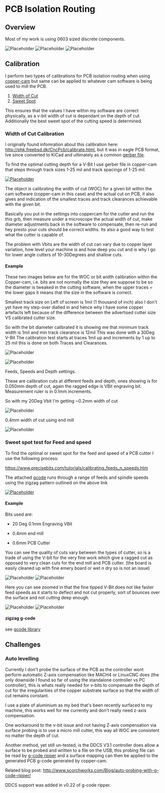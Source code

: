 # PCB Isolation Routing
## Overview

Most of my work is using 0603 sized discrete components.

![Placeholder](images/rpi-rgb-board_orig.jpg)
![Placeholder](images/20160922-225755-795.png)
![Placeholder](images/20160922-225713-641.png)
## Calibration

I perform two types of calibrations for PCB isolation routing when using [copper-cam](/cam/#copper-cam) but same can be applied to whatever cam software is being used to mill the PCB.

1. [Width of Cut](#width-of-cut-calibration) 
2. [Sweet Spot](#sweet-spot-test-for-feed-and-speed)

This ensures that the values I have within my software are correct physically, as a v-bit width of cut is dependant on the depth of cut.  Additionally the best sweet spot of the cutting speed is determined.
### Width of Cut Calibration

I originally found infomration about this calibration here: <http://phk.freebsd.dk/CncPcb/calibrate.html>, but it was in eagle PCB format, Ive since converted to KiCad and ultimately as a common [gerber file](https://github.com/madeinoz67/omiocnc-x6-2200epl/blob/57ab4b1096decab5c5dcaf52e2bb4344f321909a/gcode/pcb/IsolationRouterCalibration.gbr).

To find the optimal cutting depth for a V-Bit I use gerber file in copper-cam that steps through track sizes 1-25 mil and track spacings of 1-25 mil.

[![Placeholder](images/2021-10-19_11-32-21.png)](https://github.com/madeinoz67/omiocnc-x6-2200epl/blob/57ab4b1096decab5c5dcaf52e2bb4344f321909a/gcode/pcb/IsolationRouterCalibration.gbr)

The object is calibrating the width of cut (WOC) for a given bit within the cam software (copper-cam in this case) and the actual cut on PCB, it also gives and indication of the smallest traces and track clearances achievable with the given bit.

Basically you put in the settings into coppercam for the cutter and run the this grb, then measure under a microscope the actual width of cut, make diameter adjustments back in the software to compensate, then re-run and hey presto your cuts should be correct widths. Its also a good way to test what the cutter is capable of.

The problem with Vbits are the width of cut can vary due to copper layer variation, how level your machine is and how deep you cut and is why I go for lower angle cutters of 10-30Degrees and shallow cuts.
#### Example

These two images below are for the WOC or bit width calibration within the Copper-cam, i.e. bits are not normally the size they are suppose to be so the diameter is tweaked in the cutting software, when the upper traces = the lower gaps it means that the size in the software is correct.

Smallest track size on Left of screen is 1mil (1 thousand of inch) also I don't yet have my step-over dialled in and hence why I have some copper artefacts left because of the difference between the advertised cutter size VS calibrated cutter size.

So with the bit diameter calibrated it is showing me that minimum track width is 1mil and min track clearance is 12mil This was done with a 30Deg V-Bit The calibration test starts at traces 1mil up and increments by 1 up to 25 mil this is done on both Traces and Clearances.

![Placeholder](images/20160922-231707-986.png)

![Placeholder](images/20160922-231717-153.png)

Feeds, Speeds and Depth settings.

These are calibration cuts at different feeds and depth, ones showing is for 0.050mm depth of cut, again the ragged edge is VBit engraving bit. Measurement ruler is in 0.1mm increments.

So with my 20Deg Vbit I'm getting ~0.2mm width of cut

![Placeholder](images/20160922-230355-217.png)

0.4mm width of cut using end mill

![Placeholder](images/20160922-230355-217.png)
### Sweet spot test for Feed and speed

To find the optimal or sweet spot for the feed and speed of a PCB cutter I use the following process:

<https://www.precisebits.com/tutorials/calibrating_feeds_n_speeds.htm>


The attached [gcode](#zigzag-g-code) runs through a range of feeds and spindle speeds using the zigzag pattern outlined on the above link

[![Placeholder](images/zigzag.jpg)](https://github.com/madeinoz67/omiocnc-x6-2200epl/blob/9a9ca2f4a3a47d65ec68a3c9ed30a6ea44f6d38d/gcode/pcb/zigzag_feedrate.gcode)

#### Example

Bits used are:

* 20 Deg 0.1mm Engraving VBit

* 0.4mm end mill

* 0.6mm PCB Cutter

You can see the quality of cuts vary between the types of cutter, so is a trade of using the V-bit for the very fine work which give a ragged cut as opposed to very clean cuts for the end mill and PCB cutter. (the board is easily cleaned up with fine emery board or wet n dry so is not an issue)

![Placeholder](images/20160923-064932-32.png)
![Placeholder](images/20160923-064953-888.png)

Here you can see zoomed in that the fine tipped V-Bit does not like faster feed speeds as it starts to deflect and not cut properly, sort of bounces over the surface and not cutting deep enough.

![Placeholder](images/20160922-235540-558.png)
![Placeholder](images/20160922-235726-663.png)

#### zigzag g-code

see [gcode library](/gcode/#zigzag-pcb-feedrate-sweet-spot)

## Challenges

### Auto levelling

Currently I don't probe the surface of the PCB as the controller wont perform automatic Z-axis compensation like MACH4 or LinuxCNC does (the only downside I found so far of using the standalone controller vs PC controller), this is whats really needed for v-bits to compensate the depth of cut for the irregularities of the copper substrate surface so that the width of cut remains constant.

I use a plate of aluminium as my bed that's been recently surfaced to my machine, this works well for me currently and don't really need z-axis compensation.

One workaround to the v-bit issue and not having Z-axis compensation via surface probing is to use a micro mill cutter, this way all WOC are consistent no matter the depth of cut.

Another method, yet still un-tested, is the DDCS V3.1 controller does allow a surface to be probed and written to a file on the USB, this probing file can be read by [g-code ripper](https://www.scorchworks.com/Gcoderipper/gcoderipper.html#changelog) and a surface mapping can then be applied to the generated PCB g-code generated by copper-cam. 

Related blog post: <http://www.scorchworks.com/Blog/auto-probing-with-g-code-ripper/>

DDCS support was added in v0.22 of g-code ripper.

